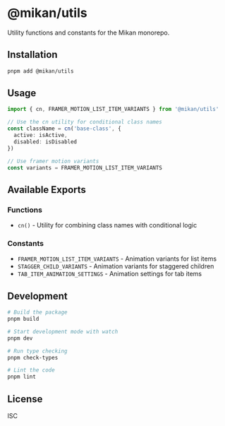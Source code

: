 # @mikan/utils

Utility functions and constants for the Mikan monorepo.

## Installation

```bash
pnpm add @mikan/utils
```

## Usage

```typescript
import { cn, FRAMER_MOTION_LIST_ITEM_VARIANTS } from '@mikan/utils'

// Use the cn utility for conditional class names
const className = cn('base-class', {
  active: isActive,
  disabled: isDisabled
})

// Use framer motion variants
const variants = FRAMER_MOTION_LIST_ITEM_VARIANTS
```

## Available Exports

### Functions

- `cn()` - Utility for combining class names with conditional logic

### Constants

- `FRAMER_MOTION_LIST_ITEM_VARIANTS` - Animation variants for list items
- `STAGGER_CHILD_VARIANTS` - Animation variants for staggered children
- `TAB_ITEM_ANIMATION_SETTINGS` - Animation settings for tab items

## Development

```bash
# Build the package
pnpm build

# Start development mode with watch
pnpm dev

# Run type checking
pnpm check-types

# Lint the code
pnpm lint
```

## License

ISC
